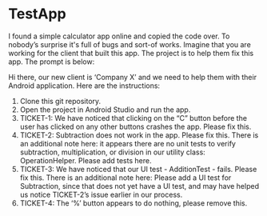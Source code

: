 # TestApp

I found a simple calculator app online and copied the code over. To nobody’s surprise it's full of bugs and sort-of works. Imagine that you are working for the client that built this app. The project is to help them fix this app. The prompt is below:

Hi there, our new client is ‘Company X’ and we need to help them with their Android application. Here are the instructions:

1)	Clone this git repository.
2)	Open the project in Android Studio and run the app.
3)	TICKET-1: We have noticed that clicking on the “C” button before the user has clicked on any other buttons crashes the app. Please fix this.
4)	TICKET-2: Subtraction does not work in the app. Please fix this. There is an additional note here: it appears there are no unit tests to verify subtraction, multiplication, or division in our utility class: OperationHelper. Please add tests here.
5)	TICKET-3: We have noticed that our UI test - AdditionTest - fails. Please fix this. There is an additional note here: Please add a UI test for Subtraction, since that does not yet have a UI test, and may have helped us notice TICKET-2’s issue earlier in our process.
6)	TICKET-4: The ‘%’ button appears to do nothing, please remove this.
